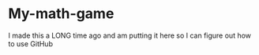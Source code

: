 # My-math-game
I made this a LONG time ago and am putting it here so I can figure out how to use GitHub
